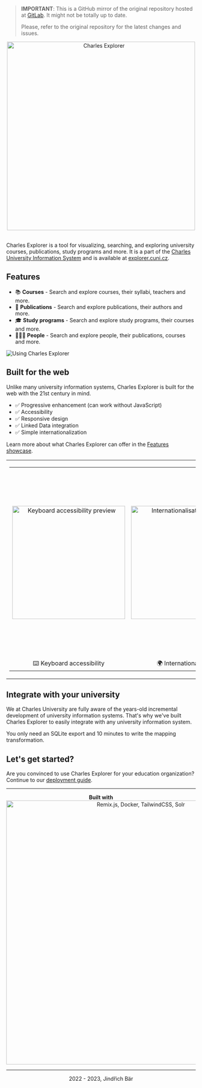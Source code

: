> **IMPORTANT**: This is a GitHub mirror of the original repository hosted at [GitLab](https://gitlab.mff.cuni.cz/barj/charles-explorer). It might not be totally up to date. 
>
> Please, refer to the original repository for the latest changes and issues.

<div align="center">
    <a href="https://explorer.cuni.cz" align="center">
        <picture>
          <img alt="Charles Explorer" src="https://gitlab.mff.cuni.cz/barj/charles-explorer/-/raw/master/docs/img/logo.png" width="500">
        </picture>
    </a>
</div>
<br>


Charles Explorer is a tool for visualizing, searching, and exploring university courses, publications, study programs and more. It is a part of the [Charles University Information System](https://is.cuni.cz) and is available at [explorer.cuni.cz](https://explorer.cuni.cz).

## Features

- 📚 **Courses** - Search and explore courses, their syllabi, teachers and more.
- 📖 **Publications** - Search and explore publications, their authors and more.
- 🎓 **Study programs** - Search and explore study programs, their courses and more.
- 🧑🏼‍🏫 **People** - Search and explore people, their publications, courses and more.

![Using Charles Explorer](https://gitlab.mff.cuni.cz/barj/charles-explorer/-/raw/master/docs/img/usage.gif)

## Built for the web

Unlike many university information systems, Charles Explorer is built for the web with the 21st century in mind.

- ✅ Progressive enhancement (can work without JavaScript)
- ✅ Accessibility
- ✅ Responsive design
- ✅ Linked Data integration
- ✅ Simple internationalization

Learn more about what Charles Explorer can offer in the [Features showcase](https://gitlab.mff.cuni.cz/barj/charles-explorer/-/wikis/features).

<table align="center"><tr><td align="center" width="9999">
<table align="center">
<tr>
<td align="center" width="300">
        <picture>
          <img alt="Keyboard accessibility preview" src="https://gitlab.mff.cuni.cz/barj/charles-explorer/-/raw/master/docs/img/a11y.gif?ref_type=heads" width="300">
        </picture>
</td>
<td align="center" width="300">
        <picture>
          <img alt="Internationalisation preview" src="https://gitlab.mff.cuni.cz/barj/charles-explorer/-/raw/master/docs/img/i18n.gif?ref_type=heads" width="300">
        </picture>
</td>
<td align="center" width="500">
        <picture>
          <img alt="Responsive design" src="https://gitlab.mff.cuni.cz/barj/charles-explorer/-/raw/master/docs/img/responsive.png?ref_type=heads" width="500">
        </picture>
</td>
</tr>
<tr>
<td align="center" width="300">
⌨️ Keyboard accessibility
</td>
<td align="center" width="300">
🌍️ Internationalization
</td>
<td align="center" width="500">
📱 Responsive design
</td>
</tr>
</table>
</td></tr></table>

## Integrate with your university

We at Charles University are fully aware of the years-old incremental development of university information systems. That's why we've built Charles Explorer to easily integrate with any university information system.

You only need an SQLite export and 10 minutes to write the mapping transformation.

## Let's get started?

Are you convinced to use Charles Explorer for your education organization? Continue to our [deployment guide](https://gitlab.mff.cuni.cz/barj/charles-explorer/-/wikis/Deployment-guide).

----


<div align="center">
  <b>Built with</b>
  <div align="center">
<img alt="Remix.js, Docker, TailwindCSS, Solr" src="https://gitlab.mff.cuni.cz/barj/charles-explorer/-/raw/master/docs/builtwith.png?ref_type=heads" width="700">
  </div>
</div>


----

<div align="center">
  2022 - 2023, Jindřich Bär
</div>
